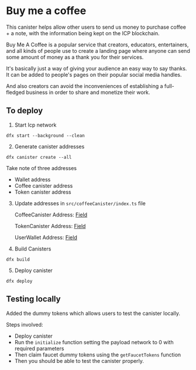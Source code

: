 # Buy me a coffee

This canister helps allow other users to send us money to purchase coffee + a note, with the information being kept on the ICP blockchain.

Buy Me A Coffee is a popular service that creators, educators, entertainers, and all kinds of people use to create a landing page where anyone can send some amount of money as a thank you for their services.

It's basically just a way of giving your audience an easy way to say thanks. It can be added to people's pages on their popular social media handles.

And also creators can avoid the inconveniences of establishing a full-fledged business in order to share and monetize their work.

## To deploy

1. Start Icp network

```
dfx start --background --clean
```

2. Generate canister addresses

```
dfx canister create --all
```

Take note of three addresses

- Wallet address
- Coffee canister address
- Token canister address

3. Update addresses in `src/coffeeCanister/index.ts` file

    CoffeeCanister Address: [Field](https://github.com/OmoEsther/Buy-Me-A-Coffee/blob/main/src/coffeeCanister/index.ts#L15)
   
    TokenCanister Address: [Field](https://github.com/OmoEsther/Buy-Me-A-Coffee/blob/main/src/coffeeCanister/index.ts#L19C25-L19C25)

    UserWallet Address: [Field](https://github.com/OmoEsther/Buy-Me-A-Coffee/blob/main/src/coffeeCanister/index.ts#L27C1-L27C1)

5. Build Canisters
 
```
dfx build
```

5. Deploy canister
 
```
dfx deploy
```

## Testing locally

Added the dummy tokens which allows users to test the canister locally.

Steps involved:

- Deploy canister
- Run the `initialize` function setting the payload network to 0 with required parameters
- Then claim faucet dummy tokens using the `getFaucetTokens` function
- Then you should be able to test the canister properly.
